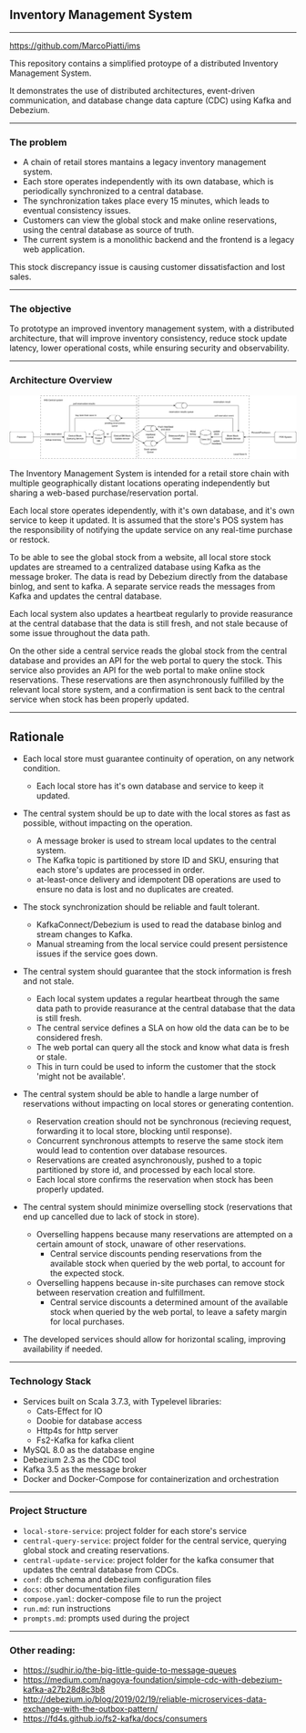 ## Inventory Management System

------

https://github.com/MarcoPiatti/ims

This repository contains a simplified protoype of a distributed Inventory Management System.

It demonstrates the use of distributed architectures, event-driven communication, 
and database change data capture (CDC) using Kafka and Debezium.

------
### The problem
- A chain of retail stores mantains a legacy inventory management system.
- Each store operates independently with its own database, which is periodically synchronized to a central database.
- The synchronization takes place every 15 minutes, which leads to eventual consistency issues.
- Customers can view the global stock and make online reservations, using the central database as source of truth.
- The current system is a monolithic backend and the frontend is a legacy web application.

This stock discrepancy issue is causing customer dissatisfaction and lost sales.

------
### The objective

To prototype an improved inventory management system, with a distributed architecture,
that will improve inventory consistency, reduce stock update latency, lower operational costs,
while ensuring security and observability.

------
### Architecture Overview

![Architecture Diagram](./docs/Architecture-diagram.png)

The Inventory Management System is intended for a retail store chain with multiple geographically distant locations
operating independently but sharing a web-based purchase/reservation portal.

Each local store operates idependently, with it's own database, and it's own service to keep it updated.
It is assumed that the store's POS system has the responsibility of notifying the update service on any
real-time purchase or restock.

To be able to see the global stock from a website, all local store stock updates are streamed to a centralized database
using Kafka as the message broker. The data is read by Debezium directly from the database binlog, and sent to kafka.
A separate service reads the messages from Kafka and updates the central database.

Each local system also updates a heartbeat regularly to provide reasurance at the central database
that the data is still fresh, and not stale because of some issue throughout the data path.

On the other side a central service reads the global stock from the central database and provides
an API for the web portal to query the stock.
This service also provides an API for the web portal to make online stock reservations.
These reservations are then asynchronously fulfilled by the relevant local store system, and
a confirmation is sent back to the central service when stock has been properly updated.

----
## Rationale

- Each local store must guarantee continuity of operation, on any network condition.
  - Each local store has it's own database and service to keep it updated.


- The central system should be up to date with the local stores as fast as possible, without impacting on the operation.
  - A message broker is used to stream local updates to the central system.
  - The Kafka topic is partitioned by store ID and SKU, ensuring that each store's updates are processed in order.
  - at-least-once delivery and idempotent DB operations are used to ensure no data is lost and no duplicates are created.


- The stock synchronization should be reliable and fault tolerant.
  - KafkaConnect/Debezium is used to read the database binlog and stream changes to Kafka.
  - Manual streaming from the local service could present persistence issues if the service goes down.


- The central system should guarantee that the stock information is fresh and not stale.
    - Each local system updates a regular heartbeat through the same data path to provide reasurance at the central database
        that the data is still fresh.
    - The central service defines a SLA on how old the data can be to be considered fresh.
    - The web portal can query all the stock and know what data is fresh or stale.
    - This in turn could be used to inform the customer that the stock 'might not be available'.


- The central system should be able to handle a large number of reservations without impacting on local stores or generating contention.
  - Reservation creation should not be synchronous (recieving request, forwarding it to local store, blocking until response).
  - Concurrent synchronous attempts to reserve the same stock item would lead to contention over database resources.
  - Reservations are created asynchronously, pushed to a topic partitioned by store id, and processed by each local store.
  - Each local store confirms the reservation when stock has been properly updated.


- The central system should minimize overselling stock (reservations that end up cancelled due to lack of stock in store).
  - Overselling happens because many reservations are attempted on a certain amount of stock, unaware of other reservations. 
    - Central service discounts pending reservations from the available stock when queried by the web portal, to account for the expected stock.
  - Overselling happens because in-site purchases can remove stock between reservation creation and fulfillment.
    - Central service discounts a determined amount of the available stock when queried by the web portal, to leave a safety margin for local purchases.

- The developed services should allow for horizontal scaling, improving availability if needed.

----
### Technology Stack
- Services built on Scala 3.7.3, with Typelevel libraries:
  - Cats-Effect for IO
  - Doobie for database access
  - Http4s for http server
  - Fs2-Kafka for kafka client
- MySQL 8.0 as the database engine
- Debezium 2.3 as the CDC tool
- Kafka 3.5 as the message broker
- Docker and Docker-Compose for containerization and orchestration

----
### Project Structure
- `local-store-service`: project folder for each store's service
- `central-query-service`: project folder for the central service, querying global stock and creating reservations.
- `central-update-service`: project folder for the kafka consumer that updates the central database from CDCs.
- `conf`: db schema and debezium configuration files
- `docs`: other documentation files
- `compose.yaml`: docker-compose file to run the project
- `run.md`: run instructions
- `prompts.md`: prompts used during the project

----
### Other reading:
- https://sudhir.io/the-big-little-guide-to-message-queues
- https://medium.com/nagoya-foundation/simple-cdc-with-debezium-kafka-a27b28d8c3b8
- http://debezium.io/blog/2019/02/19/reliable-microservices-data-exchange-with-the-outbox-pattern/
- https://fd4s.github.io/fs2-kafka/docs/consumers
